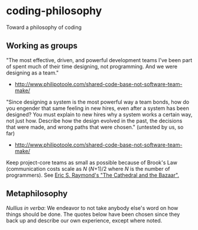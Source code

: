 # coding-philosophy
Toward a philosophy of coding

## Working as groups
"The most effective, driven, and powerful development teams I’ve been part of spent much of their time designing, not programming. And we were designing as a team."
- http://www.philipotoole.com/shared-code-base-not-software-team-make/

"Since designing a system is the most powerful way a team bonds, how do you engender that same feeling in new hires, even after a system has been designed? You must explain to new hires why a system works a certain way, not just how. Describe how the design evolved in the past, the decisions that were made, and wrong paths that were chosen." (untested by us, so far)
- http://www.philipotoole.com/shared-code-base-not-software-team-make/

Keep project-core teams as small as possible because of Brook's Law (communication costs scale as _N_ (_N_+1)/2 where _N_ is the number of programmers). See [Eric S. Raymond's "The Cathedral and the Bazaar".](http://www.catb.org/esr/writings/cathedral-bazaar/cathedral-bazaar/ar01s05.html)

## Metaphilosophy
_Nullius in verba_: We endeavor to not take anybody else's word on how things should be done. The quotes below have been chosen since they back up and describe our own experience, except where noted.

